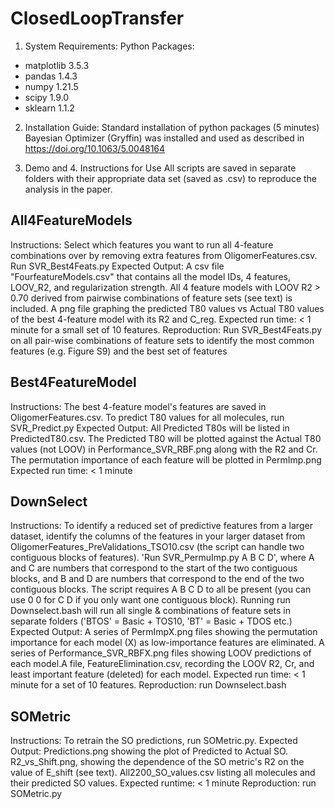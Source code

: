 # ClosedLoopTransfer

1. System Requirements:
Python Packages:
- matplotlib 3.5.3
- pandas 1.4.3
- numpy 1.21.5
- scipy 1.9.0
- sklearn 1.1.2

2. Installation Guide:
Standard installation of python packages (5 minutes)
Bayesian Optimizer (Gryffin) was installed and used as described in https://doi.org/10.1063/5.0048164

3. Demo and 4. Instructions for Use
All scripts are saved in separate folders with their appropriate data set (saved as .csv) to reproduce the analysis in the paper.

## All4FeatureModels ##
Instructions:
Select which features you want to run all 4-feature combinations over by removing extra features from OligomerFeatures.csv. Run SVR_Best4Feats.py
Expected Output:
A csv file "FourfeatureModels.csv" that contains all the model IDs, 4 features, LOOV_R2, and regularization strength. All 4 feature models with LOOV R2 > 0.70 derived from pairwise combinations of feature sets (see text) is included.
A png file graphing the predicted T80 values vs Actual T80 values of the best 4-feature model with its R2 and C_reg.
Expected run time:
< 1 minute for a small set of 10 features.
Reproduction:
Run SVR_Best4Feats.py on all pair-wise combinations of feature sets to identify the most common features (e.g. Figure S9) and the best set of features

## Best4FeatureModel ##
Instructions:
The best 4-feature model's features are saved in OligomerFeatures.csv. To predict T80 values for all molecules, run SVR_Predict.py
Expected Output:
All Predicted T80s will be listed in PredictedT80.csv. The Predicted T80 will be plotted against the Actual T80 values (not LOOV) in Performance_SVR_RBF.png along with the R2 and Cr. The permutation importance of each feature will be plotted in PermImp.png
Expected run time:
< 1 minute

## DownSelect ##
Instructions:
To identify a reduced set of predictive features from a larger dataset, identify the columns of the features in your larger dataset from OligomerFeatures_PreValidations_TSO10.csv (the script can handle two contiguous blocks of features). 'Run SVR_PermuImp.py A B C D', where A and C are numbers that correspond to the start of the two contiguous blocks, and B and D are numbers that correspond to the end of the two contiguous blocks. The script requires A B C D to all be present (you can use 0 0 for C D if you only want one contiguous block). Running run Downselect.bash will run all single & combinations of feature sets in separate folders ('BTOS' = Basic + TOS10, 'BT' = Basic + TDOS etc.)
Expected Output:
A series of PermImpX.png files showing the permutation importance for each model (X) as low-importance features are eliminated.
A series of Performance_SVR_RBFX.png files showing LOOV predictions of each model.A file, FeatureElimination.csv, recording the LOOV R2, Cr, and least important feature (deleted) for each model.
Expected run time:
< 1 minute for a set of 10 features.
Reproduction: run Downselect.bash

## SOMetric ##
Instructions:
To retrain the SO predictions, run SOMetric.py.
Expected Output:
Predictions.png showing the plot of Predicted to Actual SO. R2_vs_Shift.png, showing the dependence of the SO metric's R2 on the value of E_shift (see text). All2200_SO_values.csv listing all molecules and their predicted SO values.
Expected runtime:
< 1 minute
Reproduction: run SOMetric.py

